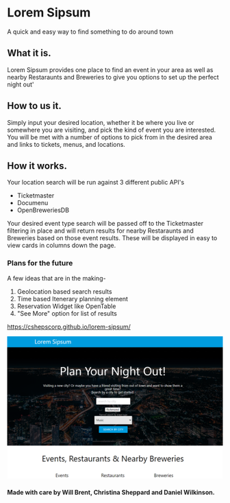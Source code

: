 # Lorem Sipsum
A quick and easy way to find something to do around town

## What it is.
Lorem Sipsum provides one place to find an event in your area as well as nearby Restaraunts and Breweries to give you options to set up the perfect night out'

## How to us it.
Simply input your desired location, whether it be where you live or somewhere you are visiting, and pick the kind of event you are interested. You will be met with a number of options to pick from in the desired area and links to tickets, menus, and locations.

## How it works.
Your location search will be run against 3 different public API's
- Ticketmaster
- Documenu
- OpenBreweriesDB

Your desired event type search will be passed off to the Ticketmaster filtering in place and will return results for nearby Restaraunts and Breweries based on those event results. These will be displayed in easy to view cards in columns down the page.

### Plans for the future
A few ideas that are in the making-
1. Geolocation based search results
2. Time based Itenerary planning element
3. Reservation Widget like OpenTable
4. "See More" option for list of results

https://cshepscorp.github.io/lorem-sipsum/

![Screenshot of Deployed App](LoremSipsum.PNG)

#### Made with care by Will Brent, Christina Sheppard and Daniel Wilkinson.
